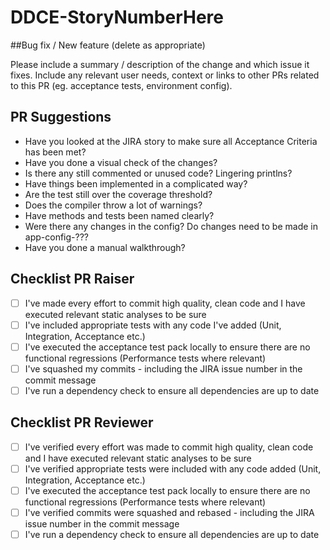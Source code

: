 # DDCE-StoryNumberHere

##Bug fix / New feature (delete as appropriate)

Please include a summary / description of the change and which issue it fixes.  Include any relevant user needs, context or links to other PRs related to this PR (eg. acceptance tests, environment config).

## PR Suggestions
- Have you looked at the JIRA story to make sure all Acceptance Criteria has been met?
- Have you done a visual check of the changes?
- Is there any still commented or unused code? Lingering printlns?
- Have things been implemented in a complicated way?
- Are the test still over the coverage threshold?
- Does the compiler throw a lot of warnings?
- Have methods and tests been named clearly?
- Were there any changes in the config? Do changes need to be made in app-config-???
- Have you done a manual walkthrough?


## Checklist PR Raiser
 - [ ]  I've made every effort to commit high quality, clean code and I have executed relevant static analyses to be sure
 - [ ]  I've included appropriate tests with any code I've added (Unit, Integration, Acceptance etc.)
 - [ ]  I've executed the acceptance test pack locally to ensure there are no functional regressions (Performance tests where relevant)
 - [ ]  I've squashed my commits - including the JIRA issue number in the commit message
 - [ ]  I've run a dependency check to ensure all dependencies are up to date

## Checklist PR Reviewer
 - [ ]  I've verified every effort was made to commit high quality, clean code and I have executed relevant static analyses to be sure
 - [ ]  I've verified appropriate tests were included with any code added (Unit, Integration, Acceptance etc.)
 - [ ]  I've executed the acceptance test pack locally to ensure there are no functional regressions (Performance tests where relevant)
 - [ ]  I've verified commits were squashed and rebased - including the JIRA issue number in the commit message
 - [ ]  I've run a dependency check to ensure all dependencies are up to date